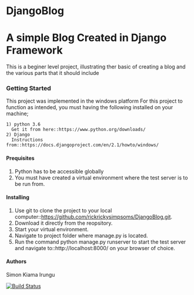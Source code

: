 # DjangoBlog
# A simple Blog Created in Django Framework
This is a beginer level project, illustrating ther basic of creating a blog and the various parts that it should include
### Getting Started
This project was implemented in the windows platform
For this project to function as intended, you must having the following installed on your machine;

    1) python 3.6
      Get it from here::https://www.python.org/downloads/
    2) Django 
      Instructions from::https://docs.djangoproject.com/en/2.1/howto/windows/
    
#### Prequisites

  1) Python has to be accessible globally 
  2) You must have created a virtual environment where the test server is to be run from.
  
#### Installing

1) Use git to clone the project to your local computer::https://github.com/rickrickysimpsoms/DjangoBlog.git.
2) Download it directly from the reopsitory.
3) Start your virtual environment.
4) Navigate to project folder where manage.py is located.
5) Run the command python manage.py runserver to start the test server and navigate to::http://localhost:8000/
    on your browser of choice.
    
#### Authors

Simon Kiama Irungu

[![Build Status](https://travis-ci.com/rickrickysimpsoms/PythonBlog.svg?branch=master)](https://travis-ci.com/rickrickysimpsoms/PythonBlog)

